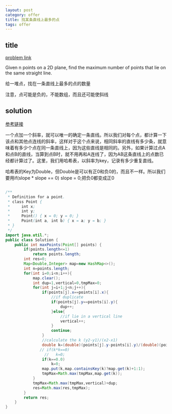 ```yaml
---
layout: post
category: offer
title: 找某条直线上最多的点
tags: offer
---
```


## title
[problem link](https://www.nowcoder.com/practice/bfc691e0100441cdb8ec153f32540be2?tpId=46&tqId=29032&tPage=1&rp=1&ru=/ta/leetcode&qru=/ta/leetcode/question-ranking)

Given n points on a 2D plane, find the maximum number of points that lie on the same straight line.


给一堆点，找在一条直线上最多的点的数量

注意，点可能是负的，不能数组，而且还可能使斜线

## solution
[参考链接](https://segmentfault.com/a/1190000003904387)

一个点加一个斜率，就可以唯一的确定一条直线。所以我们对每个点，都计算一下该点和其他点连线的斜率，这样对于这个点来说，相同斜率的直线有多少条，就意味着有多少个点在同一条直线上，因为这些直线是相同的。另外，如果计算过点A和点B的直线，当算到点B时，就不用再和A连线了，因为AB这条直线上的点数已经都计算过了。这里，我们用哈希表，以斜率为key，记录有多少重复直线。

哈希表的Key为Double，但Double是可以有正0和负0的，而且不一样。所以我们要用if(slope * slope == 0) slope = 0;把负0都变成正0


```java

/**
 * Definition for a point.
 * class Point {
 *     int x;
 *     int y;
 *     Point() { x = 0; y = 0; }
 *     Point(int a, int b) { x = a; y = b; }
 * }
 */
import java.util.*;
public class Solution {
    public int maxPoints(Point[] points) {
        if(points.length<=1)
            return points.length;
        int res=0;
        Map<Double,Integer> map=new HashMap<>();
        int n=points.length;
        for(int i=0;i<n;i++){
            map.clear();
            int dup=1,vertical=0,tmpMax=0;
            for(int j=i+1;j<n;j++){
                if(points[j].x==points[i].x){
                    //if duplicate
                    if(points[j].y==points[i].y){
                        dup++;
                    }else{
                        //if lie in a vertical line
                        vertical++;
                    }
                    continue;
                }
                //calculate the k (y2-y1)/(x2-x1)
                double k=(double)(points[j].y-points[i].y)/(double)(points[j].x-points[i].x);
               // if(k*k==0)
                 //   k=0;
                if(k==0.0)
                    k=0;
                map.put(k,map.containsKey(k)?map.get(k)+1:1);
                tmpMax=Math.max(tmpMax,map.get(k));
            }
            tmpMax=Math.max(tmpMax,vertical)+dup;
            res=Math.max(res,tmpMax);
        }
        return res;
    }
}
```